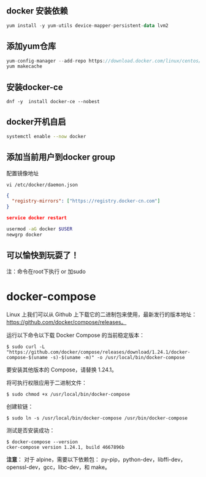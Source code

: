 ## docker 安装依赖

```kotlin
yum install -y yum-utils device-mapper-persistent-data lvm2
```

## 添加yum仓库

```csharp
yum-config-manager --add-repo https://download.docker.com/linux/centos/docker-ce.repo
yum makecache
```

## 安装docker-ce

```undefined
dnf -y  install docker-ce --nobest
```

## docker开机自启

```bash
systemctl enable --now docker
```

## 添加当前用户到docker group

配置镜像地址

```undefined
vi /etc/docker/daemon.json
```

```json
{
  "registry-mirrors": ["https://registry.docker-cn.com"]
}

service docker restart
```

```bash
usermod -aG docker $USER
newgrp docker
```

## 可以愉快到玩耍了！

注：命令在root下执行 or 加sudo

# docker-compose

Linux 上我们可以从 Github 上下载它的二进制包来使用，最新发行的版本地址：https://github.com/docker/compose/releases。

运行以下命令以下载 Docker Compose 的当前稳定版本：

```
$ sudo curl -L "https://github.com/docker/compose/releases/download/1.24.1/docker-compose-$(uname -s)-$(uname -m)" -o /usr/local/bin/docker-compose
```

要安装其他版本的 Compose，请替换 1.24.1。

将可执行权限应用于二进制文件：

```
$ sudo chmod +x /usr/local/bin/docker-compose
```

创建软链：

```
$ sudo ln -s /usr/local/bin/docker-compose /usr/bin/docker-compose
```

测试是否安装成功：

```
$ docker-compose --version
cker-compose version 1.24.1, build 4667896b
```

**注意**： 对于 alpine，需要以下依赖包： py-pip，python-dev，libffi-dev，openssl-dev，gcc，libc-dev，和 make。

